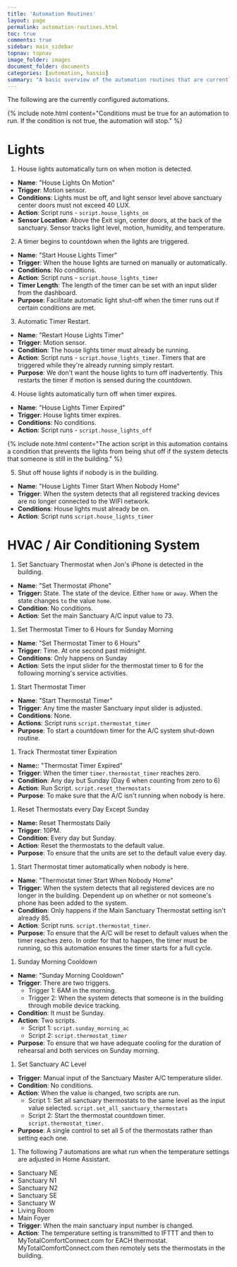 ```yaml
---
title: 'Automation Routines'
layout: page
permalink: automation-routines.html
toc: true
comments: true
sidebar: main_sidebar
topnav: topnav
image_folder: images
document_folder: documents
categories: [automation, hassio]
summary: "A basic overview of the automation routines that are currently active at New Valley Church Chandler."
---
```


The following are the currently configured automations.

{% include note.html content="Conditions must be true for an automation to run.  If the condition is not true, the automation will stop." %}

# Lights

1. House lights automatically turn on when motion is detected.
  - **Name**: "House Lights On Motion"
  - **Trigger**: Motion sensor. 
  - **Conditions**:  Lights must be off, and light sensor level above sanctuary center doors must not exceed 40 LUX.
  - **Action**: Script runs - `script.house_lights_on`
  - **Sensor Location**: Above the Exit sign, center doors, at the back of the sanctuary.  Sensor tracks light level, motion, humidity, and temperature.

2. A timer begins to countdown when the lights are triggered.
  - **Name**: "Start House Lights Timer"  
  - **Trigger**: When the house lights are turned on manually or automatically.
  - **Conditions**: No conditions.
  - **Action**: Script runs - `script.house_lights_timer`
  - **Timer Length**: The length of the timer can be set with an input slider from the dashboard.
  - **Purpose**: Facilitate automatic light shut-off when the timer runs out if certain conditions are met.  

3. Automatic Timer Restart.  
  - **Name**: "Restart House Lights Timer" 
  - **Trigger**: Motion sensor.
  - **Condition**: The house lights timer must already be running.
  - **Action**: Script runs - `script.house_lights_timer`.  Timers that are triggered while they're already running simply restart.
  - **Purpose**: We don't want the house lights to turn off inadvertently.  This restarts the timer if motion is sensed during the countdown.

4. House lights automatically turn off when timer expires.
  - **Name**: "House Lights Timer Expired"  
  - **Trigger**: House lights timer expires.
  - **Conditions**: No conditions.
  - **Action**: Script runs - `script.house_lights_off`

  {% include note.html content="The action script in this automation contains a condition that prevents the lights from being shut off if the system detects that someone is still in the building." %}

5. Shut off house lights if nobody is in the building.
  - **Name**: "House Lights Timer Start When Nobody Home"
  - **Trigger**: When the system detects that all registered tracking devices are no longer connected to the WIFI network.
  - **Conditions**: House lights must already be on.
  - **Action**: Script runs `script.house_lights_timer`

# HVAC / Air Conditioning System

1. Set Sanctuary Thermostat when Jon's iPhone is detected in the building.  
  - **Name**: "Set Thermostat iPhone"
  - **Trigger:** State.  The state of the device.  Either `home` or `away`.  When the state changes `to` the value `home`.
  - **Condition**: No conditions.
  - **Action**: Set the main Sanctuary A/C input value to 73.

1. Set Thermostat Timer to 6 Hours for Sunday Morning  
  - **Name**: "Set Thermostat Timer to 6 Hours"
  - **Trigger**: Time.  At one second past midnight.
  - **Conditions**: Only happens on Sunday
  - **Action**: Sets the input slider for the thermostat timer to 6 for the following morning's service activities.

1. Start Thermostat Timer
  - **Name**: "Start Thermostat Timer"
  - **Trigger**: Any time the master Sanctuary input slider is adjusted.
  - **Conditions**: None.
  - **Actions**: Script runs `script.thermostat_timer`
  - **Purpose**: To start a countdown timer for the A/C system shut-down routine.

1. Track Thermostat timer Expiration
  - **Name:**: "Thermostat Timer Expired"
  - **Trigger**: When the timer `timer.thermostat_timer` reaches zero.
  - **Condition**: Any day but Sunday (Day 6 when counting from zero to 6)
  - **Action**: Run Script.  `script.reset_thermostats`
  - **Purpose**: To make sure that the A/C isn't running when nobody is here.

1. Reset Thermostats every Day Except Sunday
  - **Name:** Reset Thermostats Daily
  - **Trigger**: 10PM.
  - **Condition**: Every day but Sunday.
  - **Action**: Reset the thermostats to the default value.
  - **Purpose**: To ensure that the units are set to the default value every day.

1. Start Thermostat timer automatically when nobody is here.
  - **Name**: "Thermostat timer Start When Nobody Home"
  - **Trigger**: When the system detects that all registered devices are no longer in the building.  Dependent up on whether or not someone's phone has been added to the system.
  - **Condition**: Only happens if the Main Sanctuary Thermostat setting isn't already 85.
  - **Action**: Script runs.  `script.thermostat_timer`.
  - **Purpose**: To ensure that the A/C will be reset to default values when the timer reaches zero.  In order for that to happen, the timer must be running, so this automation ensures the timer starts for a full cycle.

1. Sunday Morning Cooldown
  - **Name**: "Sunday Morning Cooldown"
  - **Trigger**: There are two triggers.
    - Trigger 1: 6AM in the morning.
    - Trigger 2: When the system detects that someone is in the building through mobile device tracking.
  - **Condition**: It must be Sunday.
  - **Action**: Two scripts.
    - Script 1: `script.sunday_morning_ac`
    - Script 2: `script.thermostat_timer`
  - **Purpose**: To ensure that we have adequate cooling for the duration of rehearsal and both services on Sunday morning.

1. Set Sanctuary AC Level
  - **Trigger**: Manual input of the Sanctuary Master A/C temperature slider.
  - **Condition**: No conditions.
  - **Action**: When the value is changed, two scripts are run.
    - Script 1: Set all sanctuary thermostats to the same level as the input value selected. `script.set_all_sanctuary_thermostats`
    - Script 2: Start the thermostat countdown timer.  `script.thermostat_timer.`
  - **Purpose**: A single control to set all 5 of the thermostats rather than setting each one.

1. The following 7 automations are what run when the temperature settings are adjusted in Home Assistant.
  - Sanctuary NE
  - Sanctuary N1
  - Sanctuary N2
  - Sanctuary SE
  - Sanctuary W
  - Living Room
  - Main Foyer
  - **Trigger**: When the main sanctuary input number is changed.
  - **Action**: The temperature setting is transmitted to IFTTT and then to MyTotalComfortConnect.com for EACH thermostat.  MyTotalComfortConnect.com then remotely sets the thermostats in the building.

